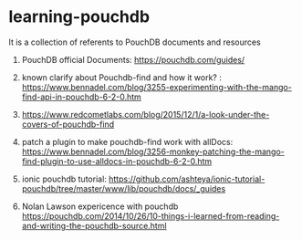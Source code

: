 # learning-pouchdb
It is a collection of referents to PouchDB documents and resources

1. PouchDB official Documents: https://pouchdb.com/guides/

1. known clarify about Pouchdb-find and how it work? : https://www.bennadel.com/blog/3255-experimenting-with-the-mango-find-api-in-pouchdb-6-2-0.htm  

1. https://www.redcometlabs.com/blog/2015/12/1/a-look-under-the-covers-of-pouchdb-find

1. patch a plugin to make pouchdb-find work with allDocs: https://www.bennadel.com/blog/3256-monkey-patching-the-mango-find-plugin-to-use-alldocs-in-pouchdb-6-2-0.htm

1. ionic pouchdb tutorial: https://github.com/ashteya/ionic-tutorial-pouchdb/tree/master/www/lib/pouchdb/docs/_guides

1. Nolan Lawson expericence with pouchdb https://pouchdb.com/2014/10/26/10-things-i-learned-from-reading-and-writing-the-pouchdb-source.html
